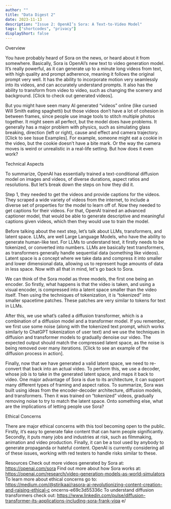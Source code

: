 ```yaml
---
author: ""
title: "Data Digest 2"
date: 2023-11-13
description: "Issue 2: OpenAI’s Sora: A Text-to-Video Model"
tags: ["shortcodes", "privacy"]
displayShort: false
---
```

Overview

  You have probably heard of Sora on the news, or heard about it from somewhere.
Basically, Sora is OpenAI’s new text to video generation model. It’s really powerful, as it can
generate up to a minute long videos from text, with high quality and prompt adherence,
meaning it follows the original prompt very well. It has the ability to incorporate motion very
seamlessly into its videos, and can accurately understand prompts. It also has the ability to
transform from video to video, such as changing the scenery and background. [Click to check out
generated videos].

  But you might have seen many AI generated “videos” online (like cursed Will Smith
eating spaghetti) but those videos don’t have a lot of cohesion in between frames, since people
use image tools to stitch multiple photos together. It might seem all perfect, but the model
does have problems. It generally has a major problem with physics, such as simulating glass
breaking, direction (left or right), cause and effect and camera trajectory. [Click to see Issue
Examples]. For example, someone might eat a cookie in the video, but the cookie doesn’t have a
bite mark. Or the way the camera moves is weird or unrealistic in a real-life setting. But how
does it even work?

Technical Aspects

To summarize, OpenAI has essentially trained a text-conditional diffusion model on
images and videos, of diverse durations, aspect ratios and resolutions. But let’s break down the
steps on how they did it.

Step 1, they needed to get the videos and provide captions for the videos. They scraped a
wide variety of videos from the internet, to include a diverse set of properties for the model to
learn off of. Now they needed to get captions for their videos. For that, OpenAI trained an
advanced captioner model, that would be able to generate descriptive and meaningful captions
given videos, which then they would use to train the model.

Before talking about the next step, let’s talk about LLMs, transformers, and latent space.
LLMs, are well Large Language Models, who have the ability to generate human-like text. For
LLMs to understand text, it firstly needs to be tokenized, or converted into numbers. LLMs are
basically text transformers, as transformers generally handle sequential data (something like
videos). Latent space is a concept where we take data and compress it into smaller and lower
dimensional data, allowing us to represent huge amounts of data in less space. Now with all
that in mind, let's go back to Sora.

We can think of the Sora model as three models, the first one being an encoder. So
firstly, what happens is that the video is taken, and using a visual encoder, is compressed into
a latent space smaller than the video itself. Then using the techniques of tokenization, it is
“tokenized” into smaller spacetime patches. These patches are very similar to tokens for text in
LLMs.

After this, we use what’s called a diffusion transformer, which is a combination of a
diffusion model and a transformer model. If you remember, we first use some noise (along with
the tokenized text prompt, which works similarly to ChatGPT tokenization of user text) and we
use the techniques in diffusion and transformer models to gradually denoise our video. The
expected output should match the compressed latent space, as the noise is being removed over
many iterations. [Click to see an example of the diffusion process in action].

Finally, now that we have generated a valid latent space, we need to re-convert that back
into an actual video. To perform this, we use a decoder, whose job is to take in the generated
latent space, and maps it back to video. One major advantage of Sora is due to its architecture,
it can support many different types of framing and aspect ratios.
To summarize, Sora was built using ideas from the encoder-decoder architecture,
diffusion models, and transformers. Then it was trained on “tokenized” videos, gradually
removing noise to try to match the latent space. Onto something else, what are the
implications of letting people use Sora?

Ethical Concerns

There are major ethical concerns with this tool becoming open to the public. Firstly, it’s
easy to generate fake content that can harm people significantly. Secondly, it puts many jobs
and industries at risk, such as filmmaking, animation and video production. Finally, it can be a
tool used by anybody to generate propaganda or hateful content. OpenAI is currently
considering all of these issues, working with red testers to handle risks similar to these.


Resources
Check out more videos generated by Sora at:
https://openai.com/sora
Find out more about how Sora works at:
https://openai.com/research/video-generation-models-as-world-simulators
To learn more about ethical concerns go to:
https://medium.com/@stirikaai/rasora-ai-revolutionizing-content-creation-and-raising-ethical-c
oncerns-e69c3d55336c
To understand diffusion transformers check out:
https://www.linkedin.com/pulse/diffusion-transformer-its-applications-including-sora-frank-viqa
e/
